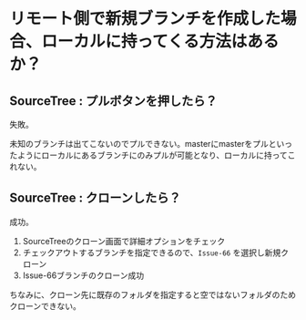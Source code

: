 # リモート側で新規ブランチを作成した場合、ローカルに持ってくる方法はあるか？

## SourceTree : プルボタンを押したら？

失敗。

未知のブランチは出てこないのでプルできない。masterにmasterをプルといったようにローカルにあるブランチにのみプルが可能となり、ローカルに持ってこれない。

## SourceTree : クローンしたら？

成功。

1. SourceTreeのクローン画面で詳細オプションをチェック
1. チェックアウトするブランチを指定できるので、`Issue-66` を選択し新規クローン
1. Issue-66ブランチのクローン成功

ちなみに、クローン先に既存のフォルダを指定すると空ではないフォルダのためクローンできない。

